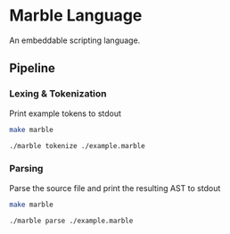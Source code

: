# Marble Language

An embeddable scripting language.

## Pipeline

### Lexing & Tokenization

Print example tokens to stdout

```bash
make marble

./marble tokenize ./example.marble
```

### Parsing

Parse the source file and print the resulting AST to stdout

```bash
make marble

./marble parse ./example.marble
```
